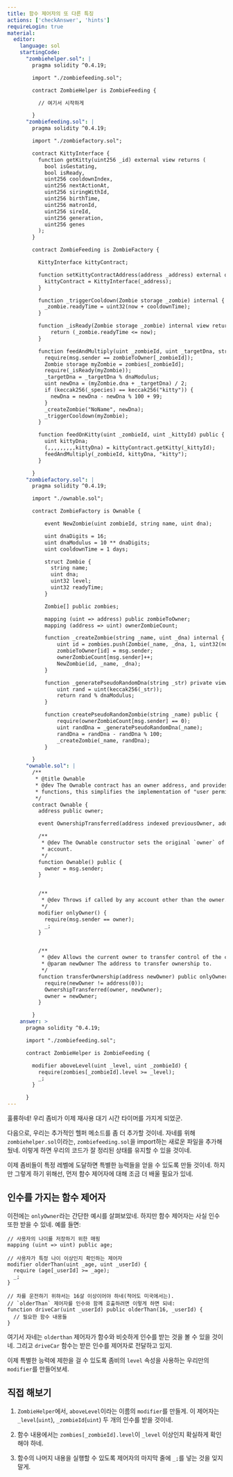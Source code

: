 ```yaml
---
title: 함수 제어자의 또 다른 특징
actions: ['checkAnswer', 'hints']
requireLogin: true
material:
  editor:
    language: sol
    startingCode:
      "zombiehelper.sol": |
        pragma solidity ^0.4.19;

        import "./zombiefeeding.sol";

        contract ZombieHelper is ZombieFeeding {

          // 여기서 시작하게

        }
      "zombiefeeding.sol": |
        pragma solidity ^0.4.19;

        import "./zombiefactory.sol";

        contract KittyInterface {
          function getKitty(uint256 _id) external view returns (
            bool isGestating,
            bool isReady,
            uint256 cooldownIndex,
            uint256 nextActionAt,
            uint256 siringWithId,
            uint256 birthTime,
            uint256 matronId,
            uint256 sireId,
            uint256 generation,
            uint256 genes
          );
        }

        contract ZombieFeeding is ZombieFactory {

          KittyInterface kittyContract;

          function setKittyContractAddress(address _address) external onlyOwner {
            kittyContract = KittyInterface(_address);
          }

          function _triggerCooldown(Zombie storage _zombie) internal {
            _zombie.readyTime = uint32(now + cooldownTime);
          }

          function _isReady(Zombie storage _zombie) internal view returns (bool) {
              return (_zombie.readyTime <= now);
          }

          function feedAndMultiply(uint _zombieId, uint _targetDna, string _species) internal {
            require(msg.sender == zombieToOwner[_zombieId]);
            Zombie storage myZombie = zombies[_zombieId];
            require(_isReady(myZombie));
            _targetDna = _targetDna % dnaModulus;
            uint newDna = (myZombie.dna + _targetDna) / 2;
            if (keccak256(_species) == keccak256("kitty")) {
              newDna = newDna - newDna % 100 + 99;
            }
            _createZombie("NoName", newDna);
            _triggerCooldown(myZombie);
          }

          function feedOnKitty(uint _zombieId, uint _kittyId) public {
            uint kittyDna;
            (,,,,,,,,,kittyDna) = kittyContract.getKitty(_kittyId);
            feedAndMultiply(_zombieId, kittyDna, "kitty");
          }

        }
      "zombiefactory.sol": |
        pragma solidity ^0.4.19;

        import "./ownable.sol";

        contract ZombieFactory is Ownable {

            event NewZombie(uint zombieId, string name, uint dna);

            uint dnaDigits = 16;
            uint dnaModulus = 10 ** dnaDigits;
            uint cooldownTime = 1 days;

            struct Zombie {
              string name;
              uint dna;
              uint32 level;
              uint32 readyTime;
            }

            Zombie[] public zombies;

            mapping (uint => address) public zombieToOwner;
            mapping (address => uint) ownerZombieCount;

            function _createZombie(string _name, uint _dna) internal {
                uint id = zombies.push(Zombie(_name, _dna, 1, uint32(now + cooldownTime))) - 1;
                zombieToOwner[id] = msg.sender;
                ownerZombieCount[msg.sender]++;
                NewZombie(id, _name, _dna);
            }

            function _generatePseudoRandomDna(string _str) private view returns (uint) {
                uint rand = uint(keccak256(_str));
                return rand % dnaModulus;
            }

            function createPseudoRandomZombie(string _name) public {
                require(ownerZombieCount[msg.sender] == 0);
                uint randDna = _generatePseudoRandomDna(_name);
                randDna = randDna - randDna % 100;
                _createZombie(_name, randDna);
            }

        }
      "ownable.sol": |
        /**
         * @title Ownable
         * @dev The Ownable contract has an owner address, and provides basic authorization control
         * functions, this simplifies the implementation of "user permissions".
         */
        contract Ownable {
          address public owner;

          event OwnershipTransferred(address indexed previousOwner, address indexed newOwner);

          /**
           * @dev The Ownable constructor sets the original `owner` of the contract to the sender
           * account.
           */
          function Ownable() public {
            owner = msg.sender;
          }


          /**
           * @dev Throws if called by any account other than the owner.
           */
          modifier onlyOwner() {
            require(msg.sender == owner);
            _;
          }


          /**
           * @dev Allows the current owner to transfer control of the contract to a newOwner.
           * @param newOwner The address to transfer ownership to.
           */
          function transferOwnership(address newOwner) public onlyOwner {
            require(newOwner != address(0));
            OwnershipTransferred(owner, newOwner);
            owner = newOwner;
          }

        }
    answer: >
      pragma solidity ^0.4.19;

      import "./zombiefeeding.sol";

      contract ZombieHelper is ZombieFeeding {

        modifier aboveLevel(uint _level, uint _zombieId) {
          require(zombies[_zombieId].level >= _level);
          _;
        }

      }
---
```


훌륭하네! 우리 좀비가 이제 재사용 대기 시간 타이머를 가지게 되었군.

다음으로, 우리는 추가적인 헬퍼 메소드를 좀 더 추가할 것이네. 자네를 위해 `zombiehelper.sol`이라는, `zombiefeeding.sol`을 import하는 새로운 파일을 추가해뒀네. 이렇게 하면 우리의 코드가 잘 정리된 상태를 유지할 수 있을 것이네.

이제 좀비들이 특정 레벨에 도달하면 특별한 능력들을 얻을 수 있도록 만들 것이네. 하지만 그렇게 하기 위해선, 먼저 함수 제어자에 대해 조금 더 배울 필요가 있네.

## 인수를 가지는 함수 제어자

이전에는 `onlyOwner`라는 간단한 예시를 살펴보았네. 하지만 함수 제어자는 사실 인수 또한 받을 수 있네. 예를 들면:

```
// 사용자의 나이를 저장하기 위한 매핑
mapping (uint => uint) public age;

// 사용자가 특정 나이 이상인지 확인하는 제어자
modifier olderThan(uint _age, uint _userId) {
  require (age[_userId] >= _age);
  _;
}

// 차를 운전하기 위햐서는 16살 이상이어야 하네(적어도 미국에서는).
// `olderThan` 제어자를 인수와 함께 호출하려면 이렇게 하면 되네:
function driveCar(uint _userId) public olderThan(16, _userId) {
  // 필요한 함수 내용들
}
```

여기서 자네는 `olderthan` 제어자가 함수와 비슷하게 인수를 받는 것을 볼 수 있을 것이네. 그리고 `driveCar` 함수는 받은 인수를 제어자로 전달하고 있지.

이제 특별한 능력에 제한을 걸 수 있도록 좀비의 `level` 속성을 사용하는 우리만의 `modifier`를 만들어보세.

## 직접 해보기

1. `ZombieHelper`에서, `aboveLevel`이라는 이름의 `modifier`를 만들게. 이 제어자는 `_level`(`uint`), `_zombieId`(`uint`) 두 개의 인수를 받을 것이네.

2. 함수 내용에서는 `zombies[_zombieId].level`이 `_level` 이상인지 확실하게 확인해야 하네.

3. 함수의 나머지 내용을 실행할 수 있도록 제어자의 마지막 줄에 `_;`를 넣는 것을 잊지 말게.
